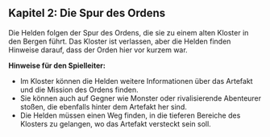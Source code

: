 ## Kapitel 2: Die Spur des Ordens

Die Helden folgen der Spur des Ordens, die sie zu einem alten Kloster in den Bergen führt. Das Kloster ist verlassen, aber die Helden finden Hinweise darauf, dass der Orden hier vor kurzem war.

**Hinweise für den Spielleiter:**

* Im Kloster können die Helden weitere Informationen über das Artefakt und die Mission des Ordens finden.
* Sie können auch auf Gegner wie Monster oder rivalisierende Abenteurer stoßen, die ebenfalls hinter dem Artefakt her sind.
* Die Helden müssen einen Weg finden, in die tieferen Bereiche des Klosters zu gelangen, wo das Artefakt versteckt sein soll.
